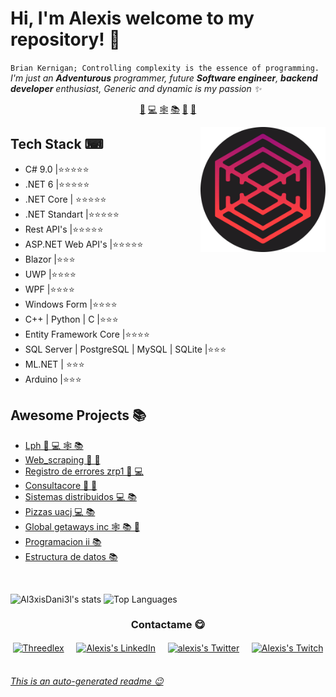 # Hi, I'm Alexis welcome to my repository! 👋


`Brian Kernigan; Controlling complexity is the essence of programming.`<br><em> I'm just an **Adventurous** programmer, future **Software engineer**, **backend developer** enthusiast, Generic and dynamic is my passion ✨</em>


<p align="center">
<a href="https://github.com/Al3xisDani3l/Al3xisDani3l/blob/master/csharp.md">🦄</a>
<a href="https://github.com/Al3xisDani3l/Al3xisDani3l/blob/master/project.md">💻</a>
<a href="https://github.com/Al3xisDani3l/Al3xisDani3l/blob/master/api.md">🕸</a>
<a href="https://github.com/Al3xisDani3l/Al3xisDani3l/blob/master/education.md">📚</a>
<a href="https://github.com/Al3xisDani3l/Al3xisDani3l/blob/master/tools.md">🔧</a>
<a href="https://github.com/Al3xisDani3l/Al3xisDani3l/blob/master/ia.md">🤖</a>
</p>


<a href="https://twitter.com/Al3xisDani3l">
<img align="right" height="auto" width="200" src="https://github.com/Al3xisDani3l/Al3xisDani3l/raw/master/img/Threedlex.png"/>
</a>


## Tech Stack ⌨
- C# 9.0 |⭐⭐⭐⭐⭐
- .NET 6 |⭐⭐⭐⭐⭐ 
- .NET Core | ⭐⭐⭐⭐⭐
- .NET Standart |⭐⭐⭐⭐⭐
- Rest API's |⭐⭐⭐⭐⭐
- ASP.NET Web API's |⭐⭐⭐⭐⭐
- Blazor |⭐⭐⭐
- UWP |⭐⭐⭐⭐
- WPF |⭐⭐⭐⭐
- Windows Form |⭐⭐⭐⭐
- C++ | Python | C |⭐⭐⭐
- Entity Framework Core |⭐⭐⭐⭐
- SQL Server | PostgreSQL | MySQL |  SQLite |⭐⭐⭐
- ML.NET | ⭐⭐⭐
- Arduino |⭐⭐⭐


## Awesome Projects 📚
- [Lph  🦄 💻 🕸 📚](https://github.com/Al3xisDani3l/LPH) 
- [Web_scraping  🦄 🔧](https://github.com/Al3xisDani3l/web_scraping) 
- [Registro de errores zrp1  🦄 💻](https://github.com/Al3xisDani3l/Registro-de-errores-ZRP1) 
- [Consultacore  🦄 🔧](https://github.com/Al3xisDani3l/ConsultaCore) 
- [Sistemas distribuidos  💻 📚](https://github.com/Al3xisDani3l/Sistemas-Distribuidos) 
- [Pizzas uacj  💻 📚](https://github.com/Al3xisDani3l/Pizzas-UACJ) 
- [Global getaways inc  🕸 📚 🤖](https://github.com/Al3xisDani3l/Global-Getaways-Inc) 
- [Programacion ii  📚](https://github.com/Al3xisDani3l/Programacion-II) 
- [Estructura de datos  📚](https://github.com/Al3xisDani3l/Estructura-de-datos) 



<br>

<a><img height="150em" alt="Al3xisDani3l's stats" src="https://github-readme-stats.vercel.app/api?username=Al3xisDani3l&theme=vue-dark&show_icons=true"/>
<img height="150em" alt="Top Languages" src="https://github-readme-stats.vercel.app/api/top-langs/?username=Al3xisDani3l&theme=vue-dark&layout=compact&hide=html"/>
</a>


<div align="center">
<h3 align="center">Contactame 😋</h3>
</div>
<p align="center">
<a href="https://www.facebook.com/Threedlex" target="blank">
<img align="center" width="30px" alt="Threedlex" src="https://www.vectorlogo.zone/logos/facebook/facebook-official.svg"/></a> &nbsp; &nbsp;
<a href="www.linkedin.com/in/Al3xisDani3l/" target="blank">
<img align="center" width="30px" alt="Alexis's LinkedIn" src="https://www.vectorlogo.zone/logos/linkedin/linkedin-icon.svg"/></a> &nbsp; &nbsp;
<a href="https://twitter.com/Al3xisDani3l" target="blank">
<img align="center" width="30px" alt="alexis's Twitter" src="https://www.vectorlogo.zone/logos/twitter/twitter-official.svg"/></a> &nbsp; &nbsp;
<a href="https://www.twitch.tv/Al3xisDani3l" target="blank">
<img align="center" width="30px" alt="Alexis's Twitch" src="https://www.vectorlogo.zone/logos/twitch/twitch-icon.svg"/></a> &nbsp; &nbsp;

</p>


###### [This is an auto-generated readme 😉](https://github.com/HectorPulido/HectorPulido/tree/master/ReadmeGenerator)

